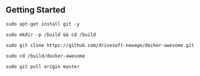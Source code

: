 Getting Started
---------------------------------------------------

`sudo apt-get install git -y`

`sudo mkdir -p /build && cd /build`

`sudo git clone https://github.com/drivesoft-newage/docker-awesome.git`

`sudo cd /build/docker-awesome`

`sudo git pull origin master`
